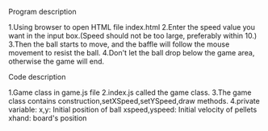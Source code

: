 Program description

1.Using browser to open HTML file index.html
2.Enter the speed value you want in the input box.(Speed should not be too large, preferably within 10.)
3.Then the ball starts to move, and the baffle will follow the mouse movement to resist the ball.
4.Don't let the ball drop below the game area, otherwise the game will end.

Code description

1.Game class in game.js file
2.index.js called the game class.
3.The game class contains construction,setXSpeed,setYSpeed,draw methods.
4.private variable:
	x,y: Initial position of ball
    xspeed,yspeed: Initial velocity of pellets
    xhand: board's position